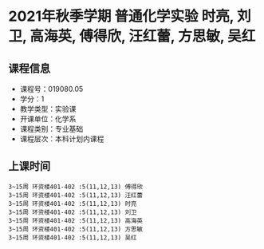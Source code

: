 # 2021年秋季学期 普通化学实验 时亮, 刘卫, 高海英, 傅得欣, 汪红蕾, 方思敏, 吴红






## 课程信息

- 课程号：019080.05
- 学分：1
- 教学类型：实验课
- 开课单位：化学系
- 课程类别：专业基础
- 课程层次：本科计划内课程

## 上课时间

```
3~15周 环资楼401-402 :5(11,12,13) 傅得欣
3~15周 环资楼401-402 :5(11,12,13) 汪红蕾
3~15周 环资楼401-402 :5(11,12,13) 时亮
3~15周 环资楼401-402 :5(11,12,13) 刘卫
3~15周 环资楼401-402 :5(11,12,13) 高海英
3~15周 环资楼401-402 :5(11,12,13) 方思敏
3~15周 环资楼401-402 :5(11,12,13) 吴红
```

